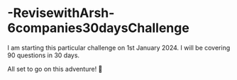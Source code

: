 # -RevisewithArsh-6companies30daysChallenge
I am starting this particular challenge on 1st January 2024. I will be covering 90 questions in 30 days.

All set to go on this adventure! 💪 
